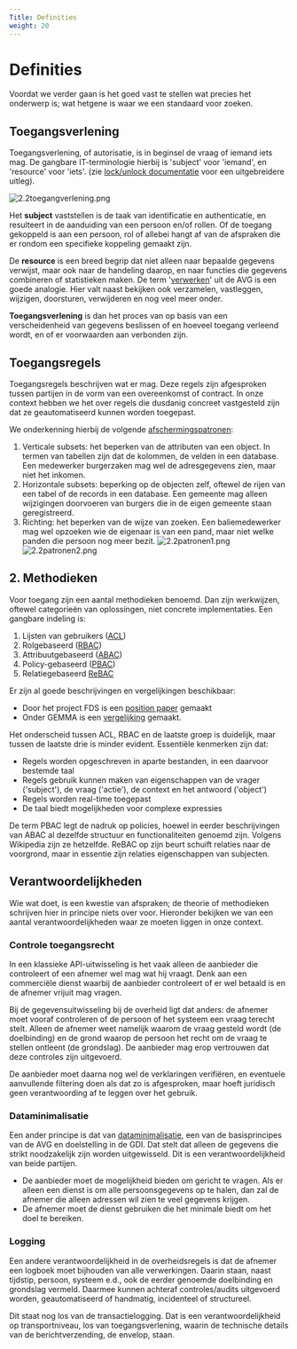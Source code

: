 ```yaml
---
Title: Definities
weight: 20
---
```


# Definities 

Voordat we verder gaan is het goed vast te stellen wat precies het onderwerp is; wat hetgene is waar we een standaard voor zoeken.

## Toegangsverlening

Toegangsverlening, of autorisatie, is in beginsel de vraag of iemand iets mag. 
De gangbare IT-terminologie hierbij is 'subject' voor 'iemand', en 'resource' voor 'iets'.
(zie [lock/unlock documentatie](https://kadaster-labs.github.io/lock-unlock-docs/afscherming/autorisatie/) voor een uitgebreidere uitleg).

![2.2toegangverlening.png](/images/2.2toegangverlening.png)

Het **subject** vaststellen is de taak van identificatie en authenticatie, en resulteert in de aanduiding van een persoon en/of rollen.
Of de toegang gekoppeld is aan een persoon, rol of allebei hangt af van de afspraken die er rondom een specifieke koppeling gemaakt zijn.

De **resource** is een breed begrip dat niet alleen naar bepaalde gegevens verwijst, maar ook naar de handeling daarop, 
en naar functies die gegevens combineren of statistieken maken.
De term '[verwerken](https://www.autoriteitpersoonsgegevens.nl/themas/basis-avg/privacy-en-persoonsgegevens/verwerken-van-persoonsgegevens)' uit de AVG is een goede analogie. Hier valt naast bekijken ook verzamelen, vastleggen, wijzigen, doorsturen, verwijderen 
en nog veel meer onder.

**Toegangsverlening** is dan het proces van op basis van een verscheidenheid van gegevens beslissen of en hoeveel toegang verleend wordt,
en of er voorwaarden aan verbonden zijn.

## Toegangsregels

Toegangsregels beschrijven wat er mag. Deze regels zijn afgesproken tussen partijen in de vorm van een overeenkomst of contract.
In onze context hebben we het over regels die dusdanig concreet vastgesteld zijn dat ze geautomatiseerd kunnen worden toegepast.

We onderkenning hierbij de volgende [afschermingspatronen](https://kadaster-labs.github.io/lock-unlock-docs/afscherming/afschermingspatronen/):
1. Verticale subsets: het beperken van de attributen van een object. In termen van tabellen zijn dat de kolommen, de velden in een database. 
Een medewerker burgerzaken mag wel de adresgegevens zien, maar niet het inkomen.
2. Horizontale subsets: beperking op de objecten zelf, oftewel de rijen van een tabel of de records in een database.
Een gemeente mag alleen wijzigingen doorvoeren van burgers die in de eigen gemeente staan geregistreerd.
3. Richting: het beperken van de wijze van zoeken. Een baliemedewerker mag wel opzoeken wie de eigenaar is van een pand,
maar niet welke panden die persoon nog meer bezit.
![2.2patronen1.png](/images/2.2patronen1.png)
![2.2patronen2.png](/images/2.2patronen2.png)

## 2. Methodieken
Voor toegang zijn een aantal methodieken benoemd. Dan zijn werkwijzen, oftewel categorie&euml;n van oplossingen, niet concrete implementaties.
Een gangbare indeling is:
1. Lijsten van gebruikers ([ACL](https://en.wikipedia.org/wiki/Access-control_list))
2. Rolgebaseerd ([RBAC](https://en.wikipedia.org/wiki/Role-based_access_control))
3. Attribuutgebaseerd ([ABAC](https://en.wikipedia.org/wiki/Attribute-based_access_control))
4. Policy-gebaseerd ([PBAC](/docs/5.architectuur/inventarisatie/standaarden/pbac))
5. Relatiegebaseerd [ReBAC](https://en.wikipedia.org/wiki/Relationship-based_access_control)

Er zijn al goede beschrijvingen en vergelijkingen beschikbaar:
- Door het project FDS is een [ position paper](https://federatief.datastelsel.nl/kennisbank/pbac/) gemaakt
- Onder GEMMA is een [vergelijking](https://www.gemmaonline.nl/wiki/WMA_RBAC_ABAC_en_PBAC) gemaakt.

Het onderscheid tussen ACL, RBAC en de laatste groep is duidelijk, maar tussen de laatste drie is minder evident. 
Essentiële kenmerken zijn dat:
- Regels worden opgeschreven in aparte bestanden, in een daarvoor bestemde taal
- Regels gebruik kunnen maken van eigenschappen van de vrager ('subject'), de vraag ('actie'), de context en het antwoord ('object')
- Regels worden real-time toegepast
- De taal biedt mogelijkheden voor complexe expressies

De term PBAC legt de nadruk op policies, hoewel in eerder beschrijvingen van ABAC al dezelfde structuur en functionaliteiten
genoemd zijn. Volgens Wikipedia zijn ze hetzelfde. ReBAC op zijn beurt schuift relaties naar de voorgrond, maar in essentie zijn relaties eigenschappen van subjecten. 

## Verantwoordelijkheden

Wie wat doet, is een kwestie van afspraken; de theorie of methodieken schrijven hier in principe niets over voor. 
Hieronder bekijken we van een aantal verantwoordelijkheden waar ze moeten liggen in onze context.

### Controle toegangsrecht
In een klassieke API-uitwisseling is het vaak alleen de aanbieder die controleert of een afnemer wel mag wat hij vraagt.
Denk aan een commerciële dienst waarbij de aanbieder controleert of er wel betaald is en de afnemer vrijuit mag vragen. 

Bij de gegevensuitwisseling bij de overheid ligt dat anders: de afnemer moet vooraf controleren of de persoon of het systeem 
een vraag terecht stelt. Alleen de afnemer weet namelijk waarom de vraag gesteld wordt (de doelbinding) en de grond waarop de persoon het recht 
om de vraag te stellen ontleent (de grondslag). De aanbieder mag erop vertrouwen dat deze controles zijn uitgevoerd.

De aanbieder moet daarna nog wel de verklaringen verifiëren, en eventuele aanvullende filtering doen als dat zo is afgesproken,
maar hoeft juridisch geen verantwoording af te leggen over het gebruik.

### Dataminimalisatie
Een ander principe is dat van [dataminimalisatie](https://www.autoriteitpersoonsgegevens.nl/themas/basis-avg/avg-algemeen/de-avg-in-het-kort#:~:text=Dataminimalisatie), een van de basisprincipes van de AVG en doelstelling in de GDI.
Dat stelt dat alleen de gegevens die strikt noodzakelijk zijn worden uitgewisseld. Dit is een verantwoordelijkheid van 
beide partijen. 
- De aanbieder moet de mogelijkheid bieden om gericht te vragen. Als er alleen een dienst is om alle persoonsgegevens op 
te halen, dan zal de afnemer die alleen adressen wil zien te veel gegevens krijgen. 
- De afnemer moet de dienst gebruiken die het minimale biedt om het doel te bereiken.

### Logging

Een andere verantwoordelijkheid in de overheidsregels is dat de afnemer een logboek moet bijhouden van alle verwerkingen.
Daarin staan, naast tijdstip, persoon, systeem e.d., ook de eerder genoemde doelbinding en grondslag vermeld. Daarmee
kunnen achteraf controles/audits uitgevoerd worden, geautomatiseerd of handmatig, incidenteel of structureel.

Dit staat nog los van de transactielogging. Dat is een verantwoordelijkheid op transportniveau, los van toegangsverlening,
waarin de technische details van de berichtverzending, de envelop, staan.
